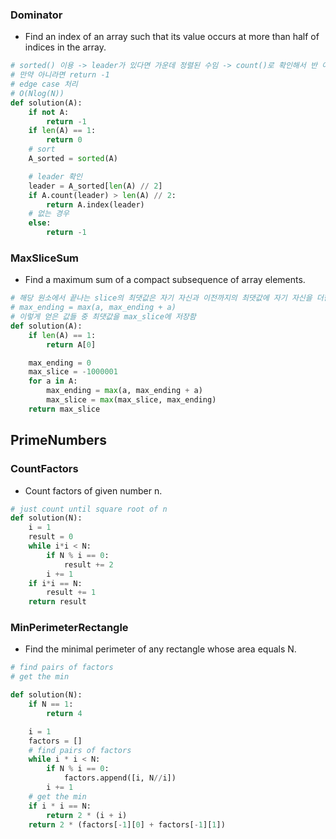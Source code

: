 ### Dominator
- Find an index of an array such that its value occurs at more than half of indices in the array.

```python
# sorted() 이용 -> leader가 있다면 가운데 정렬된 수임 -> count()로 확인해서 반 이상인지 확인 -> 맞다면 index()로 return
# 만약 아니라면 return -1
# edge case 처리
# O(Nlog(N))
def solution(A):
    if not A:
        return -1
    if len(A) == 1:
        return 0
    # sort
    A_sorted = sorted(A)

    # leader 확인
    leader = A_sorted[len(A) // 2]
    if A.count(leader) > len(A) // 2:
        return A.index(leader)
    # 없는 경우
    else:
        return -1
```

### MaxSliceSum
- Find a maximum sum of a compact subsequence of array elements.
```python
# 해당 원소에서 끝나는 slice의 최댓값은 자기 자신과 이전까지의 최댓값에 자기 자신을 더한 것을 비교하여 결정된다.
# max_ending = max(a, max_ending + a)
# 이렇게 얻은 값들 중 최댓값을 max_slice에 저장함 
def solution(A):
    if len(A) == 1:
        return A[0]

    max_ending = 0
    max_slice = -1000001
    for a in A:
        max_ending = max(a, max_ending + a)
        max_slice = max(max_slice, max_ending)
    return max_slice
```

## PrimeNumbers
### CountFactors
- Count factors of given number n.
```python
# just count until square root of n
def solution(N):
    i = 1
    result = 0
    while i*i < N:
        if N % i == 0:
            result += 2
        i += 1
    if i*i == N:
        result += 1
    return result
```


### MinPerimeterRectangle
- Find the minimal perimeter of any rectangle whose area equals N.
```python
# find pairs of factors
# get the min

def solution(N):
    if N == 1:
        return 4

    i = 1
    factors = []
    # find pairs of factors
    while i * i < N:
        if N % i == 0:
            factors.append([i, N//i])
        i += 1
    # get the min
    if i * i == N:
        return 2 * (i + i)
    return 2 * (factors[-1][0] + factors[-1][1])
```
